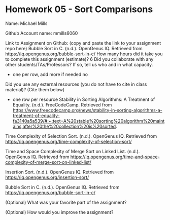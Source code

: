 # Homework 05 - Sort Comparisons

Name: Michael Mills

Github Account name: mmills6060  

Link to Assignment on Github: (copy and paste the link to your assignment repo here)
Bubble Sort in C. (n.d.). OpenGenus IQ. Retrieved from https://iq.opengenus.org/bubble-sort-in-c/
How many hours did it take you to complete this assignment (estimate)? 
6
Did you collaborate with any other students/TAs/Professors? If so, tell us who and in what capacity.  
- one per row, add more if needed
no

Did you use any external resources (you do not have to cite in class material)? (Cite them below)  
- one row per resource
Stability in Sorting Algorithms: A Treatment of Equality. (n.d.). FreeCodeCamp. Retrieved from https://www.freecodecamp.org/news/stability-in-sorting-algorithms-a-treatment-of-equality-fa3140a5a539/#:~:text=A%20stable%20sorting%20algorithm%20maintains,after%20the%20collection%20is%20sorted.

Time Complexity of Selection Sort. (n.d.). OpenGenus IQ. Retrieved from https://iq.opengenus.org/time-complexity-of-selection-sort/

Time and Space Complexity of Merge Sort on Linked List. (n.d.). OpenGenus IQ. Retrieved from https://iq.opengenus.org/time-and-space-complexity-of-merge-sort-on-linked-list/

Insertion Sort. (n.d.). OpenGenus IQ. Retrieved from https://iq.opengenus.org/insertion-sort/

Bubble Sort in C. (n.d.). OpenGenus IQ. Retrieved from https://iq.opengenus.org/bubble-sort-in-c/

(Optional) What was your favorite part of the assignment? 

(Optional) How would you improve the assignment?  

